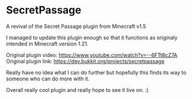 # SecretPassage
A revival of the Secret Passage plugin from Minecraft v1.5


I managed to update this plugin enough so that it functions as originaly intended in Minecraft version 1.21.

Original plugin video: https://www.youtube.com/watch?v=--6FTt8cZ7A
Original plugin link: https://dev.bukkit.org/projects/secretpassage

Really have no idea what I can do further but hopefully this finds its way to someone who can do more with it.

Overall really cool plugin and really hope to see it live on. :)
